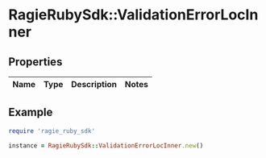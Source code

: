 # RagieRubySdk::ValidationErrorLocInner

## Properties

| Name | Type | Description | Notes |
| ---- | ---- | ----------- | ----- |

## Example

```ruby
require 'ragie_ruby_sdk'

instance = RagieRubySdk::ValidationErrorLocInner.new()
```


